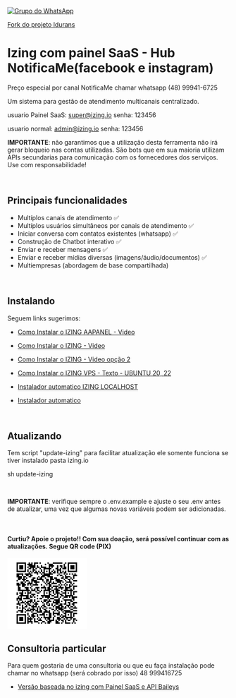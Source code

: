 [![Grupo do WhatsApp](https://img.shields.io/badge/WhatsApp-Grupo%20IZING-brightgreen.svg)](https://chat.whatsapp.com/IIReEheixAx27ZbneHpskP)

[Fork do projeto ldurans](https://github.com/ldurans/izing.open.io)

# Izing com painel SaaS - Hub NotificaMe(facebook e instagram) 

Preço especial por canal NotificaMe chamar whatsapp (48) 99941-6725

Um sistema para gestão de atendimento multicanais centralizado.

usuario Painel SaaS: super@izing.io senha: 123456

usuario normal: admin@izing.io senha: 123456

**IMPORTANTE**: não garantimos que a utilização desta ferramenta não irá gerar bloqueio nas contas utilizadas. São bots que em sua maioria utilizam APIs secundarias para comunicação com os fornecedores dos serviços. Use com responsabilidade!

<br/>

## Principais funcionalidades

- Multíplos canais de atendimento ✅
- Multíplos usuários simultâneos por canais de atendimento ✅
- Iniciar conversa com contatos existentes (whatsapp) ✅
- Construção de Chatbot interativo ✅
- Enviar e receber mensagens ✅
- Enviar e receber mídias diversas (imagens/áudio/documentos) ✅
- Multiempresas (abordagem de base compartilhada)

<br/>

## Instalando
Seguem links sugerimos:
-  [Como Instalar o IZING AAPANEL -  Video](https://www.youtube.com/watch?v=pw5KMtdVw0s)
-  [Como Instalar o IZING - Video](https://youtu.be/-Woqu4W5Zzs?si=jcZYX3yPL60XkAd)
-  [Como Instalar o IZING - Video opção 2](https://youtu.be/bZ-jXRtcGyc?si=B8oQxv0V0V36fgrF)

-  [Como Instalar o IZING VPS - Texto - UBUNTU 20, 22](docs/INSTALL_VPS_UBUNTU_20_22.md)

-  [Instalador automatico IZING LOCALHOST](https://github.com/cleitonme/izing.local)
-  [Instalador automatico](https://github.com/cleitonme/izing.instalador)
<br/>


## Atualizando

Tem script "update-izing" para facilitar atualização ele somente funciona se tiver instalado pasta izing.io

sh update-izing

<br/>

**IMPORTANTE**: verifique sempre o .env.example e ajuste o seu .env antes de atualizar, uma vez que algumas novas variáveis podem ser adicionadas.


<br/>


#### Curtiu? Apoie o projeto!! Com sua doação, será possível continuar com as atualizações. Segue QR code (PIX)  

[<img src="donate.jpg" height="160" width="180"/>](donate.jpg)

## Consultoria particular

Para quem gostaria de uma consultoria ou que eu faça instalação pode chamar no whatsapp (será cobrado por isso) 48 999416725

-  [Versão baseada no izing com Painel SaaS e API Baileys](https://github.com/cleitonme/Whazing-SaaS)
